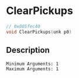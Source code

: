# ClearPickups
```c
// 0x005fec40
void ClearPickups(unk p0)
```
## Description
```
Minimum Arguments: 1
Maximum Arguments: 1
```
